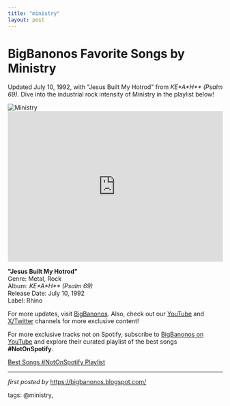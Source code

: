 ```yaml
---
title: "ministry"
layout: post
---
```

 <!-- Title of the Post -->
<h1 >BigBanonos Favorite Songs by Ministry</h1> <!-- Introductory Text -->
<p >Updated July 10, 1992, with "Jesus Built My Hotrod" from <em>KE*A*H** (Psalm 69)</em>. Dive into the industrial rock intensity of Ministry in the playlist below!</p> <!-- Featured Image -->
<div > <img src="https://upload.wikimedia.org/wikipedia/commons/thumb/1/1d/Hellfest2017Ministry_14.jpg/1200px-Hellfest2017Ministry_14.jpg" alt="Ministry" />
</div> <!-- Spotify Embed -->
<div > <iframe src="https://open.spotify.com/embed/playlist/0zOKe0a8PdpSbWijYsDVA6?utm_source=generator" width="100%" height="352" frameBorder="0" allowfullscreen="" allow="autoplay; clipboard-write; encrypted-media; fullscreen; picture-in-picture" loading="lazy"></iframe>
</div> <!-- Song Information -->
<div > <p><strong>"Jesus Built My Hotrod"</strong><br> Genre: Metal, Rock<br> Album: <em>KE*A*H** (Psalm 69)</em><br> Release Date: July 10, 1992<br> Label: Rhino</p>
</div> <!-- Footer Links -->
<div > <p>For more updates, visit <a href="https://bigbanonos.blogspot.com/" target="_blank">BigBanonos</a>. Also, check out our <a href="https://www.youtube.com/@BigBanonos" target="_blank">YouTube</a> and <a href="https://x.com/bigbanonos" target="_blank">X/Twitter</a> channels for more exclusive content!</p>
</div> 

<!--Subscribe and Playlist Links-->
<div>
    <p>For more exclusive tracks not on Spotify, subscribe to <a href="https://www.youtube.com/@BigBanonos" target="_blank">BigBanonos on YouTube</a> and explore their curated playlist of the best songs <strong>#NotOnSpotify</strong>.</p>
    <p><a href="https://www.youtube.com/playlist?list=PLtuNtuTatqI0kFahUCbtbfenC_ET5O_tr" target="_blank">Best Songs #NotOnSpotify Playlist<br /></a></p></div>

<hr />

<p><em>first posted by</em> <a href="https://bigbanonos.blogspot.com/" rel="noopener" target="_new">https://bigbanonos.blogspot.com/</a></p>

<p>tags: @ministry,</p>
